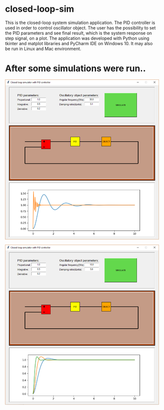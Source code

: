 # closed-loop-sim
This is  the closed-loop system simulation application. The PID controller is used in order to control oscillator object. The user has the possibility to set the PID parameters and see final result, which is the system response on step signal, on a plot. The application was developed with Python using tkinter and matplot libraries and PyCharm IDE on Windows 10. It may also be run in Linux and Mac environment.

# After some simulations were run..
![](https://github.com/kowalskikamil90/closed-loop-sim/blob/master/demo/after2Simulations.png)

![](https://github.com/kowalskikamil90/closed-loop-sim/blob/master/demo/after3Simulations.png)
